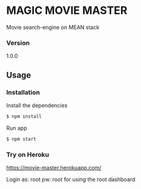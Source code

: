 # MAGIC MOVIE MASTER

Movie search-engine on MEAN stack

### Version
1.0.0

## Usage


### Installation

Install the dependencies

```sh
$ npm install
```
Run app

```sh
$ npm start
```

### Try on Heroku

https://movie-master.herokuapp.com/

Login as: root pw: root 
for using the root dashboard
